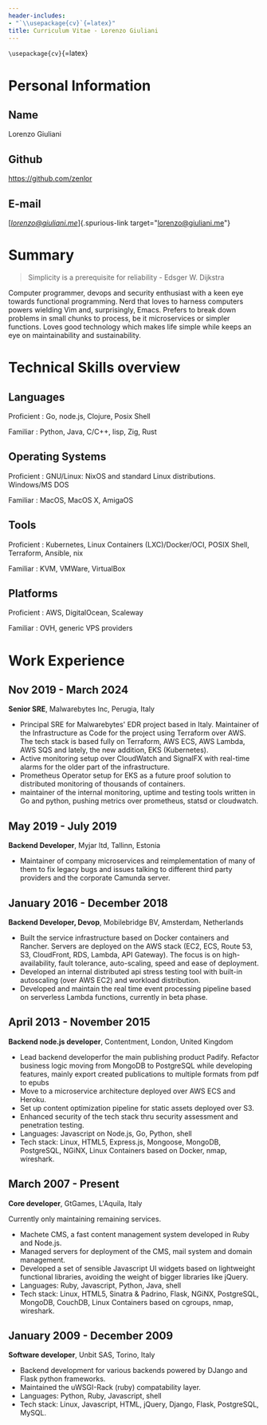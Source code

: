 ```yaml
---
header-includes:
- "`\\usepackage{cv}`{=latex}"
title: Curriculum Vitae - Lorenzo Giuliani
---
```


`\usepackage{cv}`{=latex}

# Personal Information

## Name

Lorenzo Giuliani

## Github

<https://github.com/zenlor>

## E-mail

[*lorenzo@giuliani.me*]{.spurious-link target="lorenzo@giuliani.me"}

# Summary

> Simplicity is a prerequisite for reliability - Edsger W. Dijkstra

Computer programmer, devops and security enthusiast with a keen eye
towards functional programming. Nerd that loves to harness computers
powers wielding Vim and, surprisingly, Emacs. Prefers to break down
problems in small chunks to process, be it microservices or simpler
functions. Loves good technology which makes life simple while keeps an
eye on maintainability and sustainability.

# Technical Skills overview

## Languages

Proficient
:   Go, node.js, Clojure, Posix Shell

Familiar
:   Python, Java, C/C++, lisp, Zig, Rust

## Operating Systems

Proficient
:   GNU/Linux: NixOS and standard Linux distributions. Windows/MS DOS

Familiar
:   MacOS, MacOS X, AmigaOS

## Tools

Proficient
:   Kubernetes, Linux Containers (LXC)/Docker/OCI, POSIX Shell,
    Terraform, Ansible, nix

Familiar
:   KVM, VMWare, VirtualBox

## Platforms

Proficient
:   AWS, DigitalOcean, Scaleway

Familiar
:   OVH, generic VPS providers

# Work Experience

## Nov 2019 - March 2024

**Senior SRE**, Malwarebytes Inc, Perugia, Italy

-   Principal SRE for Malwarebytes\' EDR project based in Italy.
    Maintainer of the Infrastructure as Code for the project using
    Terraform over AWS. The tech stack is based fully on Terraform, AWS
    ECS, AWS Lambda, AWS SQS and lately, the new addition, EKS
    (Kubernetes).
-   Active monitoring setup over CloudWatch and SignalFX with real-time
    alarms for the older part of the infrastructure.
-   Prometheus Operator setup for EKS as a future proof solution to
    distributed monitoring of thousands of containers.
-   maintainer of the internal monitoring, uptime and testing tools
    written in Go and python, pushing metrics over prometheus, statsd or
    cloudwatch.

## May 2019 - July 2019

**Backend Developer**, Myjar ltd, Tallinn, Estonia

-   Maintainer of company microservices and reimplementation of many of
    them to fix legacy bugs and issues talking to different third party
    providers and the corporate Camunda server.

## January 2016 - December 2018

**Backend Developer, Devop**, Mobilebridge BV, Amsterdam, Netherlands

-   Built the service infrastructure based on Docker containers and
    Rancher. Servers are deployed on the AWS stack (EC2, ECS, Route 53,
    S3, CloudFront, RDS, Lambda, API Gateway). The focus is on
    high-availability, fault tolerance, auto-scaling, speed and ease of
    deployment.
-   Developed an internal distributed api stress testing tool with
    built-in autoscaling (over AWS EC2) and workload distribution.
-   Developed and maintain the real time event processing pipeline based
    on serverless Lambda functions, currently in beta phase.

## April 2013 - November 2015

**Backend node.js developer**, Contentment, London, United Kingdom

-   Lead backend developerfor the main publishing product Padify.
    Refactor business logic moving from MongoDB to PostgreSQL while
    developing features, mainly export created publications to multiple
    formats from pdf to epubs
-   Move to a microservice architecture deployed over AWS ECS and
    Heroku.
-   Set up content optimization pipeline for static assets deployed over
    S3.
-   Enhanced security of the tech stack thru security assessment and
    penetration testing.
-   Languages: Javascript on Node.js, Go, Python, shell
-   Tech stack: Linux, HTML5, Express.js, Mongoose, MongoDB, PostgreSQL,
    NGiNX, Linux Containers based on Docker, nmap, wireshark.

## March 2007 - Present

**Core developer**, GtGames, L\'Aquila, Italy

Currently only maintaining remaining services.

-   Machete CMS, a fast content management system developed in Ruby and
    Node.js.
-   Managed servers for deployment of the CMS, mail system and domain
    management.
-   Developed a set of sensible Javascript UI widgets based on
    lightweight functional libraries, avoiding the weight of bigger
    libraries like jQuery.
-   Languages: Ruby, Javascript, Python, Java, shell
-   Tech stack: Linux, HTML5, Sinatra & Padrino, Flask, NGiNX,
    PostgreSQL, MongoDB, CouchDB, Linux Containers based on cgroups,
    nmap, wireshark.

## January 2009 - December 2009

**Software developer**, Unbit SAS, Torino, Italy

-   Backend development for various backends powered by DJango and Flask
    python frameworks.
-   Maintained the uWSGI-Rack (ruby) compatability layer.
-   Languages: Python, Ruby, Javascript, shell
-   Tech stack: Linux, Javascript, HTML, jQuery, Django, Flask,
    PostgreSQL, MySQL.
